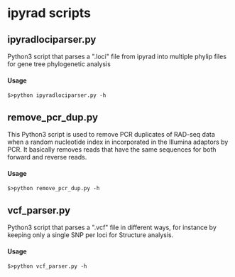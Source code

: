 # ipyrad scripts

## ipyradlociparser.py

Python3 script that parses a ".loci" file from ipyrad into multiple phylip files for gene tree phylogenetic analysis

#### Usage

```$>python ipyradlociparser.py -h```


## remove_pcr_dup.py

This Python3 script is used to remove PCR duplicates of RAD-seq data when a random nucleotide index in incorporated in the Illumina adaptors by PCR. It basically removes reads that have the same sequences for both forward and reverse reads.

#### Usage

```$>python remove_pcr_dup.py -h```


## vcf_parser.py

Python3 script that parses a ".vcf" file in different ways, for instance by keeping only a single SNP per loci for Structure analysis.

#### Usage

```$>python vcf_parser.py -h```


